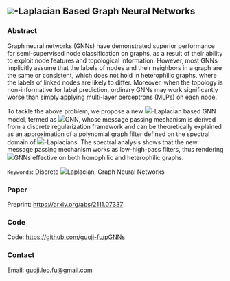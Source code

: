 ## <img src="http://latex.codecogs.com/gif.latex?p">-Laplacian Based Graph Neural Networks

### Abstract

Graph neural networks (GNNs) have demonstrated superior performance for semi-supervised node classification on graphs, as a result of their ability to exploit node features and topological information. However, most GNNs implicitly assume that the labels of nodes and their neighbors in a graph are the same or consistent, which does not hold in heterophilic graphs, where the labels of linked nodes are likely to differ. Moreover, when the topology is non-informative for label prediction, ordinary GNNs may work significantly worse than simply applying multi-layer perceptrons (MLPs) on each node. 

To tackle the above problem, we propose a new <img src="http://latex.codecogs.com/gif.latex?p">-Laplacian based GNN model, termed as <img src="http://latex.codecogs.com/gif.latex?^p">GNN, whose message passing mechanism is derived from a discrete regularization framework and can be theoretically explained as an approximation of a polynomial graph filter defined on the spectral domain of <img src="http://latex.codecogs.com/gif.latex?p">-Laplacians. The spectral analysis shows that the new message passing mechanism works as low-high-pass filters, thus rendering <img src="http://latex.codecogs.com/gif.latex?^p">GNNs effective on both homophilic and heterophilic graphs. 

<!-- Empirical studies on real-world and synthetic datasets validate our findings and demonstrate that <img src="http://latex.codecogs.com/gif.latex?^p">GNNs significantly outperform several state-of-the-art GNN architectures on heterophilic benchmarks while achieving competitive performance on homophilic benchmarks. Moreover, <img src="http://latex.codecogs.com/gif.latex?^p\text{GNNs}"> can adaptively learn aggregation weights and are robust to noisy edges. -->

`Keywords`: Discrete <img src="http://latex.codecogs.com/gif.latex?p-">Laplacian, Graph Neural Networks

### Paper

Preprint: <https://arxiv.org/abs/2111.07337>

### Code

Code: <https://github.com/guoji-fu/pGNNs>

### Contact

Email: <guoji.leo.fu@gmail.com>


